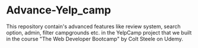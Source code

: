 # Advance-Yelp_camp
This repository contain's advanced features like review system, search option, admin, filter campgrounds etc. in the YelpCamp project that we built in the course "The Web Developer Bootcamp" by Colt Steele on Udemy. 
